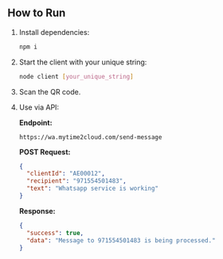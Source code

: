 ## How to Run

1. Install dependencies:
   ```sh
   npm i
   ```
2. Start the client with your unique string:
   ```sh
   node client [your_unique_string]
   ```
3. Scan the QR code.
4. Use via API:

   **Endpoint:**

   ```
   https://wa.mytime2cloud.com/send-message
   ```

   **POST Request:**

   ```json
   {
     "clientId": "AE00012",
     "recipient": "971554501483",
     "text": "Whatsapp service is working"
   }
   ```

   **Response:**

   ```json
   {
     "success": true,
     "data": "Message to 971554501483 is being processed."
   }
   ```